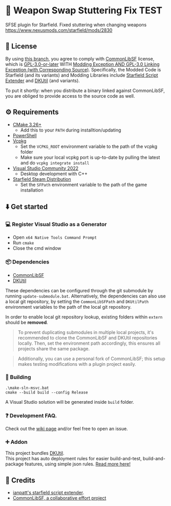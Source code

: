 # 📑 Weapon Swap Stuttering Fix TEST
SFSE plugin for Starfield. Fixed stuttering when changing weapons 
https://www.nexusmods.com/starfield/mods/2830

## 📖 License

By using [this branch](https://github.com/gottyduke/SF_PluginTemplate/tree/main), you agree to comply with [CommonLibSF](https://github.com/Starfield-Reverse-Engineering/CommonLibSF) license, which is [GPL-3.0-or-later](COPYING) WITH [Modding Exception AND GPL-3.0 Linking Exception (with Corresponding Source)](EXCEPTIONS). Specifically, the Modded Code is Starfield (and its variants) and Modding Libraries include [Starfield Script Extender](https://github.com/ianpatt/sfse) and [DKUtil](https://github.com/gottyduke/DKUtil/) (and variants).  

To put it shortly: when you distribute a binary linked against CommonLibSF, you are obliged to provide access to the source code as well.  

## ⚙ Requirements

- [CMake 3.26+](https://cmake.org/)
  - Add this to your `PATH` during installtion/updating
- [PowerShell](https://github.com/PowerShell/PowerShell/releases/latest)
- [Vcpkg](https://github.com/microsoft/vcpkg)
  - Set the `VCPKG_ROOT` environment variable to the path of the vcpkg folder
  - Make sure your local vcpkg port is up-to-date by pulling the latest and do `vcpkg integrate install`
- [Visual Studio Community 2022](https://visualstudio.microsoft.com/)
  - Desktop development with C++
- [Starfield Steam Distribution](#-deployment)
  - Set the `SFPath` environment variable to the path of the game installation
  
## ⬇️ Get started

### 💻 Register Visual Studio as a Generator

- Open `x64 Native Tools Command Prompt`
- Run `cmake`
- Close the cmd window

### 📦 Dependencies

- [CommonLibSF](https://github.com/Starfield-Reverse-Engineering/CommonLibSF)
- [DKUtil](https://github.com/gottyduke/DKUtil)

These dependencies can be configured through the git submodule by running `update-submodule.bat`. Alternatively, the dependencies can also use a local git repository, by setting the `CommonLibSFPath` and `DKUtilPath` environment variables to the path of the local git repository.

In order to enable local git repository lookup, existing folders within `extern` should be **removed**.

> To prevent duplicating submodules in multiple local projects, it's recommended to clone the CommonLibSF and DKUtil repositories locally. Then, set the environment path accordingly, this ensures all projects share the same package.  

> Additionally, you can use a personal fork of CommonLibSF; this setup makes testing modifications with a plugin project easily.

### 🔨 Building

```
.\make-sln-msvc.bat
cmake --build build --config Release
```
A Visual Studio solution will be generated inside `build` folder.

### ❓ Development FAQ.

Check out the [wiki page](https://github.com/gottyduke/SF_PluginTemplate/wiki/Common-FAQ.) and/or feel free to open an issue.  

### ➕ Addon

This project bundles [DKUtil](https://github.com/gottyduke/DKUtil).  
This project has auto deployment rules for easier build-and-test, build-and-package features, using simple json rules. [Read more here!](https://github.com/gottyduke/SF_PluginTemplate/wiki/Custom-deployment-rules)  

## 🏅 Credits

- [ianpatt's starfield script extender](https://github.com/ianpatt/sfse).
- [CommonLibSF, a collaborative effort project](https://github.com/Starfield-Reverse-Engineering/CommonLibSF)
